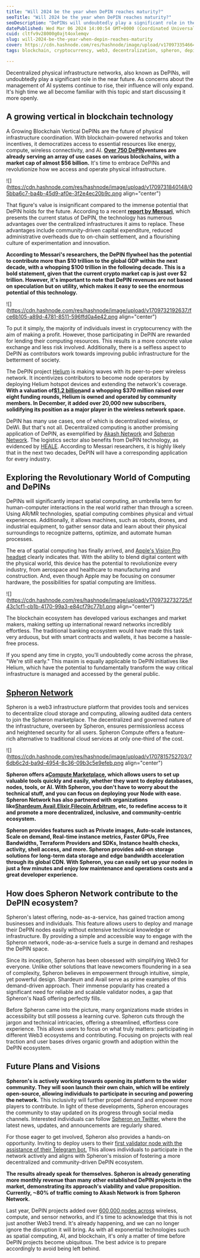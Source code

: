 ```yaml
---
title: "Will 2024 be the year when DePIN reaches maturity?"
seoTitle: "Will 2024 be the year when DePIN reaches maturity?"
seoDescription: "DePINs will undoubtedly play a significant role in the near future. As concerns about the management of AI systems continue to rise, their influence will o"
datePublished: Wed Mar 06 2024 14:00:54 GMT+0000 (Coordinated Universal Time)
cuid: cltfv9v28000g0ajt4oxlemqv
slug: will-2024-be-the-year-when-depin-reaches-maturity
cover: https://cdn.hashnode.com/res/hashnode/image/upload/v1709733546640/03609df7-15b4-4164-b763-67c6502a746e.png
tags: blockchain, cryptocurrency, web3, decentralization, spheron, depin

---
```


Decentralized physical infrastructure networks, also known as DePINs, will undoubtedly play a significant role in the near future. As concerns about the management of AI systems continue to rise, their influence will only expand. It's high time we all become familiar with this topic and start discussing it more openly.

## A growing vertical in blockchain technology

A Growing Blockchain Vertical DePINs are the future of physical infrastructure coordination. With blockchain-powered networks and token incentives, it democratizes access to essential resources like energy, compute, wireless connectivity, and AI. [**Over 750 DePIN**](https://depin.ninja/projects)**ventures are already serving an array of use cases on various blockchains, with a market cap of almost $56 billion.** It's time to embrace DePINs and revolutionize how we access and operate physical infrastructure.

![](https://cdn.hashnode.com/res/hashnode/image/upload/v1709731840148/05bba6c7-ba4b-45d9-af0e-3f2e4ec20b9c.png align="center")

That figure's value is insignificant compared to the immense potential that DePIN holds for the future. According to a recent [**report by Messari**](https://messari.io/report-pdf/f125632168e9a04e016fe43bc551f412389eda4f.pdf), which presents the current status of DePIN, the technology has numerous advantages over the centralized infrastructures it aims to replace. These advantages include community-driven capital expenditure, reduced administrative overheads due to on-chain settlement, and a flourishing culture of experimentation and innovation.

**According to Messari's researchers, the DePIN flywheel has the potential to contribute more than $10 trillion to the global GDP within the next decade, with a whopping $100 trillion in the following decade. This is a bold statement, given that the current crypto market cap is just over $2 trillion. However, it's important to note that DePIN revenues are not based on speculation but on utility, which makes it easy to see the enormous potential of this technology.**

![](https://cdn.hashnode.com/res/hashnode/image/upload/v1709732192637/fce6b105-a89d-4781-8511-596ffd0a4e42.png align="center")

To put it simply, the majority of individuals invest in cryptocurrency with the aim of making a profit. However, those participating in DePIN are rewarded for lending their computing resources. This results in a more concrete value exchange and less risk involved. Additionally, there is a selfless aspect to DePIN as contributors work towards improving public infrastructure for the betterment of society.

The DePIN project [Helium](https://www.helium.com/) is making waves with its peer-to-peer wireless network. It incentivizes contributors to become node operators by deploying Helium hotspot devices and extending the network's coverage. **With a valuation of**[**$1.2 billion**](https://www.coindesk.com/business/2022/02/18/crypto-powered-wireless-network-helium-raises-200m-at-12b-valuation-report/)**and a whopping $370 million raised over eight funding rounds, Helium is owned and operated by community members. In December, it added over 20,000 new subscribers, solidifying its position as a major player in the wireless network space.**

DePIN has many use cases, one of which is decentralized wireless, or DeWi. But that's not all. Decentralized computing is another promising application of DePIN, as exemplified by [Akash Network](https://akash.network/) and [Spheron Network](https://www.spheron.network/). The logistics sector also benefits from DePIN technology, as evidenced by [HEALE](https://healelabs.com/). According to Messari researchers, it is highly likely that in the next two decades, DePIN will have a corresponding application for every industry.

## Exploring the Revolutionary World of Computing and DePINs

DePINs will significantly impact spatial computing, an umbrella term for human-computer interactions in the real world rather than through a screen. Using AR/MR technologies, spatial computing combines physical and virtual experiences. Additionally, it allows machines, such as robots, drones, and industrial equipment, to gather sensor data and learn about their physical surroundings to recognize patterns, optimize, and automate human processes.

The era of spatial computing has finally arrived, and [Apple's Vision Pro headset](https://www.apple.com/apple-vision-pro/) clearly indicates that. With the ability to blend digital content with the physical world, this device has the potential to revolutionize every industry, from aerospace and healthcare to manufacturing and construction. And, even though Apple may be focusing on consumer hardware, the possibilities for spatial computing are limitless.

![](https://cdn.hashnode.com/res/hashnode/image/upload/v1709732732725/f43c1cf1-cb1b-4170-99a3-e84cf79c77b1.png align="center")

The blockchain ecosystem has developed various exchanges and market makers, making setting up international reward networks incredibly effortless. The traditional banking ecosystem would have made this task very arduous, but with smart contracts and wallets, it has become a hassle-free process.

If you spend any time in crypto, you'll undoubtedly come across the phrase, "We're still early." This maxim is equally applicable to DePIN initiatives like Helium, which have the potential to fundamentally transform the way critical infrastructure is managed and accessed by the general public.

## [Spheron Network](https://www.spheron.network/)

Spheron is a web3 infrastructure platform that provides tools and services to decentralize cloud storage and computing, allowing audited data centers to join the Spheron marketplace. The decentralized and governed nature of the infrastructure, overseen by Spheron, ensures permissionless access and heightened security for all users. Spheron Compute offers a feature-rich alternative to traditional cloud services at only one-third of the cost.

![](https://cdn.hashnode.com/res/hashnode/image/upload/v1707815752703/76db6c2d-ba9d-4954-8c36-09b3c5e9efeb.png align="center")

**Spheron offers a**[**Compute Marketplace**](https://docs.spheron.network/marketplace-guide)**, which allows users to set up valuable tools quickly and easily, whether they want to deploy databases, nodes, tools, or AI. With Spheron, you don't have to worry about the technical stuff, and you can focus on deploying your Node with ease. Spheron Network has also partnered with organizations like**[**Shardeum**](https://blog.spheron.network/deploy-and-stake-a-shardeum-validator-on-spheron-in-minutes)**,**[**Avail**](https://blog.spheron.network/deploy-an-avail-node-in-minutes-using-spheron-compute)**,**[**Elixir**](https://blog.spheron.network/step-by-step-guide-to-launching-an-elixir-node-with-spheron)**,**[**Filecoin**](https://filecoin.io/)**,**[**Arbitrum**](https://arbitrum.io/)**, etc, to redefine access to it and promote a more decentralized, inclusive, and community-centric ecosystem.**

**Spheron provides features such as Private images, Auto-scale instances, Scale on demand, Real-time instance metrics, Faster GPUs, Free Bandwidths, Terraform Providers and SDKs, Instance health checks, activity, shell access, and more. Spheron provides add-on storage solutions for long-term data storage and edge bandwidth acceleration through its global CDN. With Spheron, you can easily set up your nodes in just a few minutes and enjoy low maintenance and operations costs and a great developer experience.**

## How does Spheron Network contribute to the DePIN ecosystem?

Spheron's latest offering, node-as-a-service, has gained traction among businesses and individuals. This feature allows users to deploy and manage their DePIN nodes easily without extensive technical knowledge or infrastructure. By providing a simple and accessible way to engage with the Spheron network, node-as-a-service fuels a surge in demand and reshapes the DePIN space.

Since its inception, Spheron has been obsessed with simplifying Web3 for everyone. Unlike other solutions that leave newcomers floundering in a sea of complexity, Spheron believes in empowerment through intuitive, simple, yet powerful design. Shardeum and Avail serve as prime examples of this demand-driven approach. Their immense popularity has created a significant need for reliable and scalable validator nodes, a gap that Spheron's NaaS offering perfectly fills.

Before Spheron came into the picture, many organizations made strides in accessibility but still possess a learning curve. Spheron cuts through the jargon and technical intricacies, offering a streamlined, effortless core experience. This allows users to focus on what truly matters: participating in different Web3 ecosystems and contributing. Focusing on projects with real traction and user bases drives organic growth and adoption within the DePIN ecosystem.

## Future Plans and Visions

**Spheron's is actively working towards opening its platform to the wider community. They will soon launch their own chain, which will be entirely open-source, allowing individuals to participate in securing and powering the network.** This inclusivity will further propel demand and empower more players to contribute. In light of these developments, Spheron encourages the community to stay updated on its progress through social media channels. Interested individuals can follow [Spheron on Twitter](https://twitter.com/SpheronFDN), where the latest news, updates, and announcements are regularly shared.

For those eager to get involved, Spheron also provides a hands-on opportunity. Inviting to deploy users to their [first validator node with the assistance of their Telegram bot.](https://www.spheron.network/) This allows individuals to participate in the network actively and aligns with Spheron's mission of fostering a more decentralized and community-driven DePIN ecosystem.

**The results already speak for themselves. Spheron is already generating more monthly revenue than many other established DePIN projects in the market, demonstrating its approach's viability and value proposition. Currently, ~80% of traffic coming to Akash Network is from Spheron Network.**

Last year, DePIN projects added over [600,000 nodes across](https://www.coinlive.com/news/novel-bull-storyline-prospects-depin#:~:text=2023%2C%20DePIN%20has%20seen%20the%20growth%20of%20more%20than%20600%2C000%20nodes%20across%20wireless%2C%20computing%20and%20sensor%20networks.%20In%20addition%20to%20the%20nodes%20highlighted%20in%20this%20diagram%2C%20many%20emerging%20DePINs%20contained%20100%20to%20500%20nodes%20throughout%20the%20year%2C%20demonstrating%20rapid%20scaling%20as%20they%20transitioned%20into%202024.) wireless, compute, and sensor networks, and it's time to acknowledge that this is not just another Web3 trend. It's already happening, and we can no longer ignore the disruption it will bring. As with all exponential technologies such as spatial computing, AI, and blockchain, it's only a matter of time before DePIN projects become ubiquitous. The best advice is to prepare accordingly to avoid being left behind.